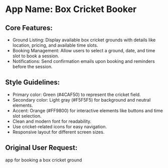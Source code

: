 # **App Name**: Box Cricket Booker

## Core Features:

- Ground Listing: Display available box cricket grounds with details like location, pricing, and available time slots.
- Booking Management: Allow users to select a ground, date, and time slot to book a session.
- Notifications: Send confirmation emails upon booking and reminders before the session.

## Style Guidelines:

- Primary color: Green (#4CAF50) to represent the cricket field.
- Secondary color: Light gray (#F5F5F5) for background and neutral elements.
- Accent: Orange (#FF9800) for interactive elements like buttons and time slot selection.
- Clean and modern font for readability.
- Use cricket-related icons for easy navigation.
- Responsive layout for different screen sizes.

## Original User Request:
app for booking a box cricket ground
  